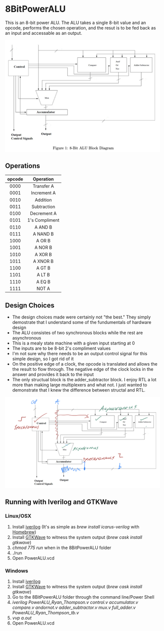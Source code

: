 # 8BitPowerALU
This is an 8-bit power ALU. The ALU takes a single 8-bit value and an opcode, performs the chosen operation, and the resut is to be fed back as an input and accessable as an output.

![Original Block Diagram](https://github.com/rthomp10/8BitPowerALU/blob/master/block_diagram_initial.png "Initial Block Diagram")

## Operations
|opcode| Operation      |
| :---:|:--------------:|
| 0000 | Transfer A     |
| 0001 | Increment A    |
| 0010 | Addition       |
| 0011 | Subtraction    |
| 0100 | Decrement A    |
| 0101 | 1's Compliment |
| 0110 | A AND  B       |
| 0111 | A NAND B       |
| 1000 | A OR   B       |
| 1001 | A NOR  B       |
| 1010 | A XOR  B       |
| 1011 | A XNOR B       |
| 1100 | A GT   B       |
| 1101 | A LT   B       |
| 1110 | A EQ   B       |
| 1111 | NOT A          |

## Design Choices

* The design choices made were certainly not "the best." They simply demostrate that I understand some of the fundumentals of hardware design
* The ALU consistes of two synchronous blocks while the rest are asynchronous
* This is a mealy state machine with a given input starting at 0
* The inputs are to be 8-bit 2's compliment values
* I'm not sure why there needs to be an output control signal for this simple design, so I got rid of it
* On the positive edge of a clock, the opcode is translated and allows the the result to flow through. The negative edge of the clock locks in the answer and provides it back to the input
* The only structual block is the adder_subtractor block. I enjoy RTL a lot more than making large multiplexers and what not. I just wanted to demonstrate that I knew the difference between structal and RTL.

![Modified Block Diagram](https://github.com/rthomp10/8BitPowerALU/blob/master/block_diagram_modified.png "Modified Block Diagram")

## Running with Iverilog and GTKWave
### Linux/OSX
1. Install [iverilog](http://iverilog.icarus.com) (It's as simple as _brew install icarus-verilog_ with [Homebrew](https://brew.sh))
2. Install [GTKWave](http://gtkwave.sourceforge.net) to witness the system output (_brew cask install gtkwave_)
3. _chmod 775 run_ when in the 8BitPowerALU folder
4. ./run
5. Open PowerALU.vcd
### Windows
1. Install [iverilog](http://iverilog.icarus.com) 
2. Install [GTKWave](http://gtkwave.sourceforge.net) to witness the system output (_brew cask install gtkwave_)
3. Go to the 8BitPowerALU folder through the command line/Power Shell
4. _iverilog PowerALU_Ryan_Thompson.v control.v accumulator.v compare.v andornot.v adder_subtractor.v mux.v full_adder.v PowerALU_Ryan_Thompson_tb.v_
5. _vvp a.out_
6. Open PowerALU.vcd